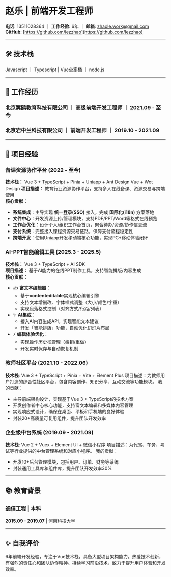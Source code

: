 # 赵乐 | 前端开发工程师
**电话**: 13511028364 ｜ **工作经验**: 6年  ｜  **邮箱**: zhaole.work@gmail.com 
**GitHub**:  [https://github.com/lezzhao](https://github.com/lezzhao) 

---

## 🛠 技术栈
Javascript ｜ Typescript | Vue全家桶 ｜ node.js

---

## 💼 工作经历
### 北京翼鸥教育科技有限公司 ｜ 高级前端开发工程师 ｜ **2021.09 - 至今**
### 北京岩中兰科技有限公司 ｜ 前端开发工程师 ｜ **2019.10 - 2021.09** 

---

## 🚀 项目经验

###  备课资源协作平台 (2022 - 至今)
**技术栈：** Vue 3 + TypeScript + Pinia + Uniapp + Ant Design Vue + Wot Design 
**项目描述：** 教育行业资源协作平台，支持多人在线备课、资源交易与跨端使用  
**核心贡献：**  
- **系统集成**：主导实现 **统一登录(SSO)** 接入，完成 **国际化(i18n)** 方案落地  
- **文件中心**：开发资源上传/管理模块，支持PDF/PPT/Word等格式在线预览  
- **工作台优化**：设计个人/组织工作台首页，聚合待办/资源/协作信息流  
- **支付系统**：完整接入课程资源交易链路，保障支付流程稳定性  
- **跨端开发**：使用Uniapp开发移动端核心功能，实现PC+移动体验闭环  

### AI-PPT智能编辑工具 (2025.3 - 2025.5)  
**技术栈：** Vue 3 + TypeScript + AI SDK  
**项目描述：** 基于AI能力的在线PPT制作工具，支持智能排版/内容生成  
**核心贡献：**  
- ✍️ **富文本编辑器**：
  - 基于**contenteditable**实现核心编辑引擎
  - 支持文本增删改、字体样式调整（大小/颜色/字重）
  - 实现段落格式控制（对齐方式/行距/列表）
- ✨ **AI集成**：  
  - 接入AI内容生成API，实现智能文本建议
  - 开发「智能排版」功能，自动优化幻灯片布局 
- ⚡ **编辑体验优化**：  
  - 实现操作历史栈管理（撤销/重做）
  - 开发实时保存与自动恢复机制

### 教师社区平台 (2021.10 - 2022.06)
**技术栈**: Vue 3 + TypeScript + Pinia + Vite + Element Plus
项目描述：为教师用户打造的综合性社区平台，包含内容创作、知识分享、互动交流等功能模块。
我的贡献：
- 主导前端架构设计，实现基于Vue 3 + TypeScript的技术方案
- 开发创作者中心核心功能，支持富文本编辑和多媒体内容管理
- 实现响应式设计，确保在桌面、平板和手机端的良好体验
- 封装20+高质量可复用组件，提升团队开发效率

### 企业级中台系统 (2019.09 - 2021.09)
**技术栈**: Vue 2 + Vuex + Element UI + 微信小程序
项目描述：为代驾、车务、考试等行业提供的中台管理系统和对应小程序。
我的贡献：
- 开发10+后台管理模块，包括用户、订单、财务等系统
- 封装通用工具库和组件库，提升团队开发效率30%

---

## 📚 教育背景
### 通信工程 | 本科
**2015.09 - 2019.07** | 河南科技大学

---

## ✨ 自我评价

6年前端开发经验，专注于Vue技术栈，具备大型项目架构能力。热爱技术创新，有强烈的责任心和团队协作精神。持续学习前沿技术，致力于提升用户体验和开发效率。
